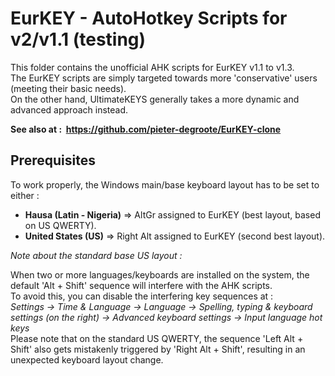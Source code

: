 # EurKEY - AutoHotkey Scripts for v2/v1.1 (testing)

This folder contains the unofficial AHK scripts for EurKEY v1.1 to v1.3.  
The EurKEY scripts are simply targeted towards more 'conservative' users (meeting their basic needs).  
On the other hand, UltimateKEYS generally takes a more dynamic and advanced approach instead.

**See also at&nbsp;: &nbsp;https://github.com/pieter-degroote/EurKEY-clone**

## Prerequisites

To work properly, the Windows main/base keyboard layout has to be set to either&nbsp;:

- **Hausa (Latin - Nigeria)** =&gt; AltGr assigned to EurKEY (best layout, based on US QWERTY).
- **United States (US)** =&gt; Right Alt assigned to EurKEY (second best layout).

*Note about the standard base US layout&nbsp;:*

When two or more languages/keyboards are installed on the system, the default 'Alt + Shift' sequence will interfere with the AHK scripts.  
To avoid this, you can disable the interfering key sequences at&nbsp;:  
*Settings -&gt; Time &amp; Language -&gt; Language -&gt; Spelling, typing &amp; keyboard settings (on the right) -&gt; Advanced keyboard settings -&gt; Input language hot keys*  
Please note that on the standard US QWERTY, the sequence 'Left Alt + Shift' also gets mistakenly triggered by 'Right Alt + Shift', resulting in an unexpected keyboard layout change.
